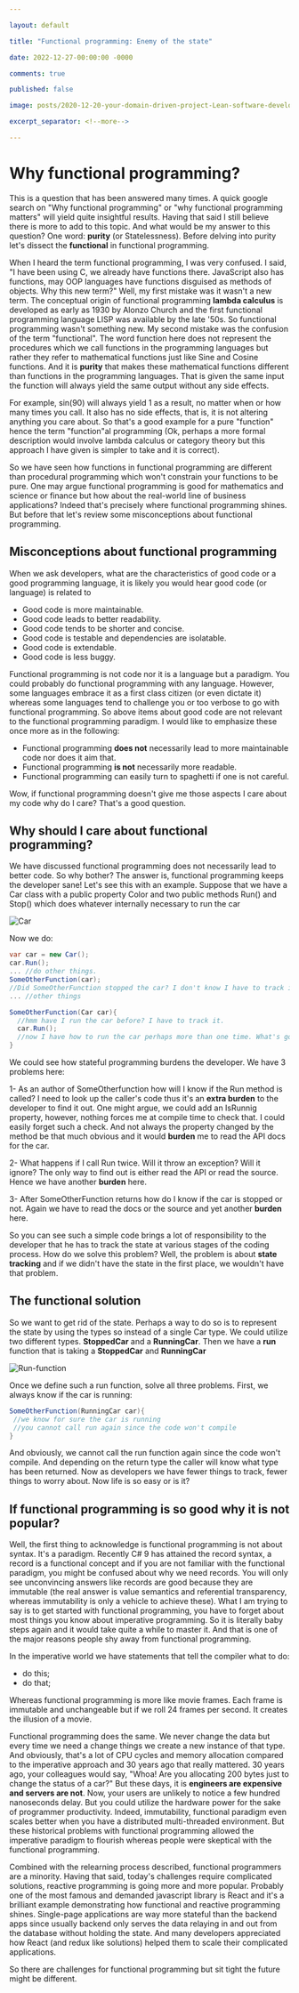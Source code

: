```yaml
---

layout: default

title: "Functional programming: Enemy of the state"

date: 2022-12-27-00:00:00 -0000

comments: true

published: false

image: posts/2020-12-20-your-domain-driven-project-Lean-software-development/lean-1.png

excerpt_separator: <!--more-->

---
```


# Why functional programming?

This is a question that has been answered many times. A quick google search on "Why functional programming" or "why functional programming matters" will yield quite insightful results. Having that said I still believe there is more to add to this topic. And what would be my answer to this question? One word: **purity** (or Statelessness). 
Before delving into purity let's dissect the **functional** in functional programming.

When I heard the term functional programming, I was very confused. I said, "I have been using C, we already have functions there. JavaScript also has functions, may OOP languages
have functions disguised as methods of objects. Why this new term?" Well, my first mistake was it wasn't a new term. The conceptual origin of functional programming
**lambda calculus** is developed as early as 1930 by Alonzo Church and the first functional programming language LISP was available by the late '50s. So functional programming wasn't
something new. My second mistake was the confusion of the term "functional". The word function here does not represent the procedures which we call functions in the programming languages but rather they refer to mathematical functions just like Sine and Cosine functions. And it is **purity** that makes these mathematical functions different than functions in the programming languages. That is given the same input the function will always yield the same output without any side effects. 

For example, sin(90) will always yield 1 as a result, no matter when or how many times you call. It also has no side effects, that is, it is not altering anything you care about.
So that's a good example for a pure "function" hence the term "function"al programming (Ok, perhaps a more formal description would involve lambda calculus or category theory
but this approach I have given is simpler to take and it is correct).

So we have seen how functions in functional programming are different than procedural programming which won't constrain your functions to be pure. One may argue functional programming is good for mathematics and science or finance but how about the real-world line of business applications? Indeed that's precisely where functional programming shines. But before that let's review some misconceptions about functional programming.

## Misconceptions about functional programming

When we ask developers, what are the characteristics of good code or a good programming language, it is likely you would hear good code (or language) is related to

- Good code is more maintainable.
- Good code leads to better readability.
- Good code tends to be shorter and concise.
- Good code is testable and dependencies are isolatable.
- Good code is extendable.
- Good code is less buggy.

Functional programming is not code nor it is a language but a paradigm. You could probably do functional programming with any language. However, some languages embrace it as a first class citizen (or even dictate it) whereas some languages tend to challenge you or too verbose to go with functional programming. So above items about good code
are not relevant to the functional programming paradigm. I would like to emphasize these once more as in the following:

- Functional programming **does not** necessarily lead to more maintainable code nor does it aim that.
- Functional programming **is not** necessarily more readable.
- Functional programming can easily turn to spaghetti if one is not careful.


Wow, if functional programming doesn't give me those aspects I care about my code why do I care? That's a good question.

## Why should I care about functional programming?

We have discussed functional programming does not necessarily lead to better code. So why bother? The answer is, functional programming keeps the developer sane!
Let's see this with an example. Suppose that we have a Car class with a public property Color and two public methods Run() and Stop() which does whatever internally necessary to 
run the car

![Car](/posts/.../class-diagram.png)

Now we do:
```C# 
var car = new Car();
car.Run();
... //do other things.
SomeOtherFunction(car);
//Did SomeOtherFunction stopped the car? I don't know I have to track it.
... //other things

SomeOtherFunction(Car car){
  //hmm have I run the car before? I have to track it.
  car.Run();
  //now I have how to run the car perhaps more than one time. What's gonna happen?
}
```


We could see how stateful programming burdens the developer. We have 3 problems here:

1- As an author of SomeOtherfunction how will I know if the Run method is called? I need to look up the caller's code thus it's an **extra burden** to the developer to find it out. 
One might argue, we could add an IsRunnig property, however, nothing forces me at compile time to check that. I could easily forget such a check. And not always
the property changed by the method be that much obvious and it would **burden** me to read the API docs for the car. 

2- What happens if I call Run twice. Will it throw an exception? Will it ignore? The only way to find out is either read the API or read the source. 
Hence we have another **burden** here. 

3- After SomeOtherFunction returns how do I know if the car is stopped or not.  Again we have to read the docs or the source and yet another **burden** here.

So you can see such a simple code brings a lot of responsibility to the developer that he has to track the state at various stages of the coding process.
How do we solve this problem? Well, the problem is about **state tracking** and if we didn't have the state in the first place, we wouldn't have that problem.

## The functional solution

So we want to get rid of the state. Perhaps a way to do so is to represent the state by using the types so instead of a single Car type. We could utilize two different types. **StoppedCar** and a **RunningCar**. Then we have a **run** function that is taking a **StoppedCar** and **RunningCar**

![Run-function](/posts/.../run-function.png)

Once we define such a run function, solve all three problems. First, we always know if the car is running:

```csharp
SomeOtherFunction(RunningCar car){
 //we know for sure the car is running
 //you cannot call run again since the code won't compile
}
```

And obviously, we cannot call the run function again since the code won't compile. And depending on the return type the caller will know what type has been returned.
Now as developers we have fewer things to track, fewer things to worry about. Now life is so easy or is it? 



## If functional programming is so good why it is not popular?

Well, the first thing to acknowledge is functional programming is not about syntax. It's a paradigm. Recently C# 9 has attained the record syntax, a record is a functional concept
and if you are not familiar with the functional paradigm, you might be confused about why we need records. You will only see unconvincing answers like records are good because they are immutable (the real answer is value semantics and referential transparency, whereas immutability is only a vehicle to achieve these). 
What I am trying to say is to get started with functional programming, you have to forget about most things you know about imperative programming. 
So it is literally baby steps again and it would take quite a while to master it. And that is one of the major reasons people shy away from functional programming.

In the imperative world we have statements that tell the compiler what to do:

- do this;
- do that;

Whereas functional programming is more like movie frames. Each frame is immutable and unchangeable but if we roll 24 frames per second. It creates the illusion of a movie.


Functional programming does the same. We never change the data but every time we need a change things we create a new instance of that type. And obviously, that's a lot of CPU cycles and memory allocation compared to the imperative approach and 30 years ago that really mattered. 30 years ago, your colleagues would say, "Whoa! Are you allocating 200 bytes just to change the status of a car?" But these days, it is **engineers are expensive and servers are not**. Now, your users are unlikely to notice a few hundred nanoseconds delay. But you could utilize the hardware power for the sake of programmer productivity. Indeed, immutability, functional paradigm even scales better when you have a  distributed multi-threaded environment. But these historical problems with functional programming allowed the imperative paradigm to flourish whereas people were skeptical with the functional programming.

Combined with the relearning process described, functional programmers are a minority. Having that said, today's challenges require complicated solutions, reactive programming
is going more and more popular. Probably one of the most famous and demanded javascript library is React and it's a brilliant example demonstrating how functional and reactive programming shines. Single-page applications are way more stateful than the backend apps since usually backend only serves the data relaying in and out from the database without holding the state. And many developers appreciated how React (and redux like solutions) helped them to scale their complicated applications. 

So there are challenges for functional programming but sit tight the future might be different.
